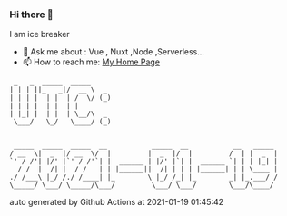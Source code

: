 ### Hi there 👋

I am ice breaker

- 💬 Ask me about : Vue , Nuxt ,Node ,Serverless...
- 📫 How to reach me: [My Home Page](https://icebreaker.top/)

```
 _   _  _____  _____     
| | | ||_   _|/  __ \  _ 
| | | |  | |  | /  \/ (_)
| | | |  | |  | |        
| |_| |  | |  | \__/\  _ 
 \___/   \_/   \____/ (_)
                         
                         
 _____  _____  _____  __           _____  __           __   _____ 
/ __  \|  _  |/ __  \/  |         |  _  |/  |         /  | |  _  |
`' / /'| |/' |`' / /'`| |  ______ | |/' |`| |  ______ `| | | |_| |
  / /  |  /| |  / /   | | |______||  /| | | | |______| | | \____ |
./ /___\ |_/ /./ /____| |_        \ |_/ /_| |_        _| |_.___/ /
\_____/ \___/ \_____/\___/         \___/ \___/        \___/\____/
```

auto generated by Github Actions at 2021-01-19 01:45:42
